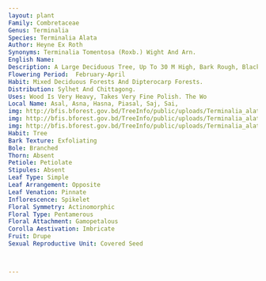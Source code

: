 ```yaml
---
layout: plant
Family: Combretaceae
Genus: Terminalia
Species: Terminalia Alata
Author: Heyne Ex Roth
Synonyms: Terminalia Tomentosa (Roxb.) Wight And Arn.
English Name: 
Description: A Large Deciduous Tree, Up To 30 M High, Bark Rough, Black, Deeply Cracked, Heart Wood Hard, Dark Purplish-brown, Shoots, Young Leaves And Inflorescences Rusty Pubescent. Leaves Coriaceous, Oblong To Ovate-oblong, Petioles 0.6-2.0 Cm Long, Glabrous, Blade 10-15 Ã— 5-10 Cm, Apex Acute Or Subacute, Base Obtuse, Frequently Oblique, Tomentose To Glabrous, Usually With 1-2 Glands (1-3 Mm In Diameter) Near Base Of Midrib, Veins Parallel, 10-16 Pairs. Inflorescence Of Panicles, 6-14 Cm Long. Flowers Bisexual, White To Dull Yellowish-green. Calyx Limb A Shallow Cup, Segments 5, Recurved, Broadly Ovate, Acute, 1-2 Ã— 3-4 Mm, Pubescent Outside, Densely Villous Inside. Stamens 3-4 Mm Long. Ovary Ellipsoid, 1-2 Mm Long, Style 3 Mm Long, Disc Densely Hairy. Fruit A 5-winged Nut, 3.5-6.0 Ã— 2.5-5.0 Cm, Wings 0.7-2.0 Cm Long, Coriaceous, Glabrous With Numerous Horizontal Lines Running From The Axis To The Edges.
Flowering Period:  February-April
Habit: Mixed Deciduous Forests And Dipterocarp Forests.
Distribution: Sylhet And Chittagong.
Uses: Wood Is Very Heavy, Takes Very Fine Polish. The Wo
Local Name: Asal, Asna, Hasna, Piasal, Saj, Sai, 
img: http://bfis.bforest.gov.bd/TreeInfo/public/uploads/Terminalia_alata.jpg
img: http://bfis.bforest.gov.bd/TreeInfo/public/uploads/Terminalia_alata1.jpg
img: http://bfis.bforest.gov.bd/TreeInfo/public/uploads/Terminalia_alata2.jpg
Habit: Tree
Bark Texture: Exfoliating
Bole: Branched
Thorn: Absent
Petiole: Petiolate
Stipules: Absent
Leaf Type: Simple
Leaf Arrangement: Opposite
Leaf Venation: Pinnate
Inflorescence: Spikelet
Floral Symmetry: Actinomorphic
Floral Type: Pentamerous
Floral Attachment: Gamopetalous
Corolla Aestivation: Imbricate
Fruit: Drupe
Sexual Reproductive Unit: Covered Seed



---
```


